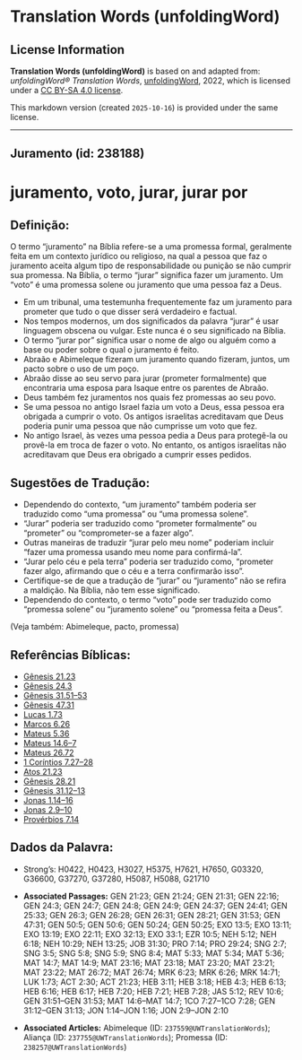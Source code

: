 # Translation Words (unfoldingWord)

## License Information

**Translation Words (unfoldingWord)** is based on and adapted from: _unfoldingWord® Translation Words_, [unfoldingWord](https://unfoldingword.org/utw), 2022, which is licensed under a [CC BY-SA 4.0 license](https://creativecommons.org/licenses/by-sa/4.0/legalcode.en).

This markdown version (created `2025-10-16`) is provided under the same license.



--------------------------------

## Juramento (id: 238188)

juramento, voto, jurar, jurar por
=================================

Definição:
----------

O termo “juramento” na Bíblia refere\-se a uma promessa formal, geralmente feita em um contexto jurídico ou religioso, na qual a pessoa que faz o juramento aceita algum tipo de responsabilidade ou punição se não cumprir sua promessa. Na Bíblia, o termo “jurar” significa fazer um juramento. Um “voto” é uma promessa solene ou juramento que uma pessoa faz a Deus.

* Em um tribunal, uma testemunha frequentemente faz um juramento para prometer que tudo o que disser será verdadeiro e factual.
* Nos tempos modernos, um dos significados da palavra “jurar” é usar linguagem obscena ou vulgar. Este nunca é o seu significado na Bíblia.
* O termo “jurar por” significa usar o nome de algo ou alguém como a base ou poder sobre o qual o juramento é feito.
* Abraão e Abimeleque fizeram um juramento quando fizeram, juntos, um pacto sobre o uso de um poço.
* Abraão disse ao seu servo para jurar (prometer formalmente) que encontraria uma esposa para Isaque entre os parentes de Abraão.
* Deus também fez juramentos nos quais fez promessas ao seu povo.
* Se uma pessoa no antigo Israel fazia um voto a Deus, essa pessoa era obrigada a cumprir o voto. Os antigos israelitas acreditavam que Deus poderia punir uma pessoa que não cumprisse um voto que fez.
* No antigo Israel, às vezes uma pessoa pedia a Deus para protegê\-la ou provê\-la em troca de fazer o voto. No entanto, os antigos israelitas não acreditavam que Deus era obrigado a cumprir esses pedidos.

Sugestões de Tradução:
----------------------

* Dependendo do contexto, “um juramento” também poderia ser traduzido como “uma promessa” ou “uma promessa solene”.
* “Jurar” poderia ser traduzido como “prometer formalmente” ou “prometer” ou “comprometer\-se a fazer algo”.
* Outras maneiras de traduzir “jurar pelo meu nome” poderiam incluir “fazer uma promessa usando meu nome para confirmá\-la”.
* “Jurar pelo céu e pela terra” poderia ser traduzido como, “prometer fazer algo, afirmando que o céu e a terra confirmarão isso”.
* Certifique\-se de que a tradução de “jurar” ou “juramento” não se refira a maldição. Na Bíblia, não tem esse significado.
* Dependendo do contexto, o termo “voto” pode ser traduzido como “promessa solene” ou “juramento solene” ou “promessa feita a Deus”.

(Veja também: Abimeleque, pacto, promessa)

Referências Bíblicas:
---------------------

* [Gênesis 21\.23](https://ref.ly/Gen21:23)
* [Gênesis 24\.3](https://ref.ly/Gen24:3)
* [Gênesis 31\.51–53](https://ref.ly/Gen31:51-Gen31:53)
* [Gênesis 47\.31](https://ref.ly/Gen47:31)
* [Lucas 1\.73](https://ref.ly/Luke1:73)
* [Marcos 6\.26](https://ref.ly/Mark6:26)
* [Mateus 5\.36](https://ref.ly/Matt5:36)
* [Mateus 14\.6–7](https://ref.ly/Matt14:6-Matt14:7)
* [Mateus 26\.72](https://ref.ly/Matt26:72)
* [1 Coríntios 7\.27–28](https://ref.ly/1Cor7:27-1Cor7:28)
* [Atos 21\.23](https://ref.ly/Acts21:23)
* [Gênesis 28\.21](https://ref.ly/Gen28:21)
* [Gênesis 31\.12–13](https://ref.ly/Gen31:12-Gen31:13)
* [Jonas 1\.14–16](https://ref.ly/Jonah1:14-Jonah1:16)
* [Jonas 2\.9–10](https://ref.ly/Jonah2:9-Jonah2:10)
* [Provérbios 7\.14](https://ref.ly/Prov7:14)

Dados da Palavra:
-----------------

* Strong’s: H0422, H0423, H3027, H5375, H7621, H7650, G03320, G36600, G37270, G37280, H5087, H5088, G21710

* **Associated Passages:** GEN 21:23; GEN 21:24; GEN 21:31; GEN 22:16; GEN 24:3; GEN 24:7; GEN 24:8; GEN 24:9; GEN 24:37; GEN 24:41; GEN 25:33; GEN 26:3; GEN 26:28; GEN 26:31; GEN 28:21; GEN 31:53; GEN 47:31; GEN 50:5; GEN 50:6; GEN 50:24; GEN 50:25; EXO 13:5; EXO 13:11; EXO 13:19; EXO 22:11; EXO 32:13; EXO 33:1; EZR 10:5; NEH 5:12; NEH 6:18; NEH 10:29; NEH 13:25; JOB 31:30; PRO 7:14; PRO 29:24; SNG 2:7; SNG 3:5; SNG 5:8; SNG 5:9; SNG 8:4; MAT 5:33; MAT 5:34; MAT 5:36; MAT 14:7; MAT 14:9; MAT 23:16; MAT 23:18; MAT 23:20; MAT 23:21; MAT 23:22; MAT 26:72; MAT 26:74; MRK 6:23; MRK 6:26; MRK 14:71; LUK 1:73; ACT 2:30; ACT 21:23; HEB 3:11; HEB 3:18; HEB 4:3; HEB 6:13; HEB 6:16; HEB 6:17; HEB 7:20; HEB 7:21; HEB 7:28; JAS 5:12; REV 10:6; GEN 31:51–GEN 31:53; MAT 14:6–MAT 14:7; 1CO 7:27–1CO 7:28; GEN 31:12–GEN 31:13; JON 1:14–JON 1:16; JON 2:9–JON 2:10
* **Associated Articles:** Abimeleque (ID: `237559@UWTranslationWords`); Aliança (ID: `237755@UWTranslationWords`); Promessa (ID: `238257@UWTranslationWords`)

